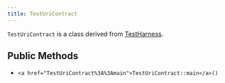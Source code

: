 ```yaml
---
title: TestUriContract
---
```


`TestUriContract` is a class derived from <a href="TestHarness">TestHarness</a>.

## Public Methods

* `<a href="TestUriContract%3A%3Amain">TestUriContract::main</a>()`

